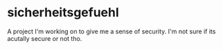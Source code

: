 # sicherheitsgefuehl
A project I'm working on to give me a sense of security. I'm not sure if its acutally secure or not tho.
